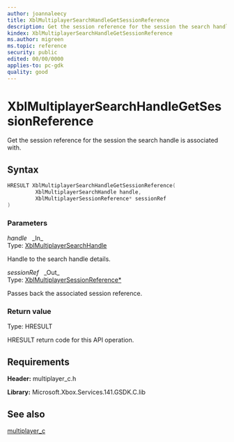 ```yaml
---
author: joannaleecy
title: XblMultiplayerSearchHandleGetSessionReference
description: Get the session reference for the session the search handle is associated with.
kindex: XblMultiplayerSearchHandleGetSessionReference
ms.author: migreen
ms.topic: reference
security: public
edited: 00/00/0000
applies-to: pc-gdk
quality: good
---
```


# XblMultiplayerSearchHandleGetSessionReference  

Get the session reference for the session the search handle is associated with.  

## Syntax  
  
```cpp
HRESULT XblMultiplayerSearchHandleGetSessionReference(  
         XblMultiplayerSearchHandle handle,  
         XblMultiplayerSessionReference* sessionRef  
)  
```  
  
### Parameters  
  
*handle* &nbsp;&nbsp;\_In\_  
Type: [XblMultiplayerSearchHandle](../handles/xblmultiplayersearchhandle.md)  
  
Handle to the search handle details.  
  
*sessionRef* &nbsp;&nbsp;\_Out\_  
Type: [XblMultiplayerSessionReference*](../structs/xblmultiplayersessionreference.md)  
  
Passes back the associated session reference.  
  
  
### Return value  
Type: HRESULT
  
HRESULT return code for this API operation.
  
## Requirements  
  
**Header:** multiplayer_c.h
  
**Library:** Microsoft.Xbox.Services.141.GSDK.C.lib
  
## See also  
[multiplayer_c](../multiplayer_c_members.md)  
  
  